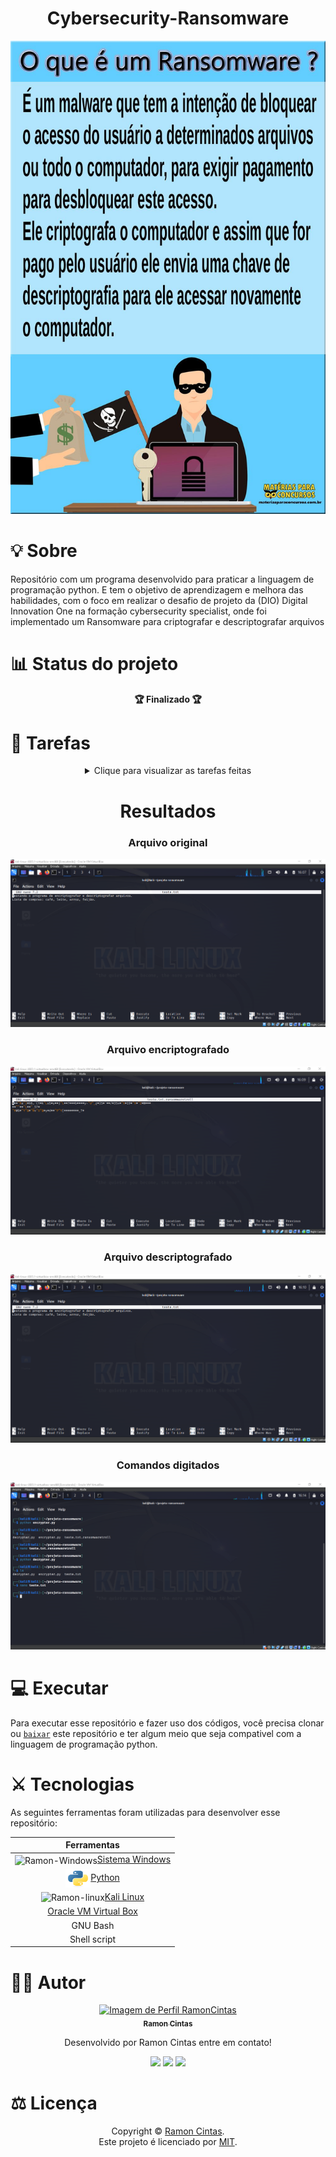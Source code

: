 <div align="center">
  <b><h1>Cybersecurity-Ransomware</h1></b>
  
![Alt text](./Ransomware.jpg "Optional title")
</div>

##

<div align="eight">
  <b><h1>💡 Sobre</h1></b>
</div>

Repositório com um programa desenvolvido para praticar a linguagem de programação python. E tem o objetivo de aprendizagem e melhora das habilidades, com o foco em realizar o desafio de projeto da (DIO) Digital Innovation One na formação cybersecurity specialist, onde foi implementado um Ransomware para criptografar e descriptografar arquivos

##

<div align="eight">
  <b><h1>📊 Status do projeto</h1></b>
</div>

<div align="center">
  <b>🏆 Finalizado 🏆</b>
</div>

##

<div align="eight">
  <b><h1>🎯 Tarefas</h1></b>
</div>

<div align="center">
<details>
<summary>Clique para visualizar as tarefas feitas</summary>

|      Estado      |     Plataforma   |                 Tarefa                |
|      :---:       |       :---:      |                  :---:                |
|:heavy_check_mark:|:computer:        |Para concluir esse desafio de projeto você deve implementar um programa de Ransomware e treinar as habilidades vistas nas aulas da formação cybersecurity essentials|

</details>
</div>

##

<div align="center">
  <b><h1>Resultados</h1></b>
</div>

<div align="center">
  
### Arquivo original

![Alt text](./imagem1.png "Optional title")

### Arquivo encriptografado

![Alt text](./imagem2.png "Optional title")

### Arquivo descriptografado

![Alt text](./imagem3.png "Optional title")

### Comandos digitados

![Alt text](./imagem4.png "Optional title")

</div>

##

<div align="eight">
  <b><h1>💻 Executar</h1></b>
</div>

Para executar esse repositório e fazer uso dos códigos, você precisa clonar ou [`baixar`](https://github.com/RamonCintas/Cybersecurity-Phishing/archive/refs/heads/main.zip) este repositório e ter algum meio que seja compativel com a linguagem de programação python.

##

<div align="eight">
  <b><h1>⚔️ Tecnologias</h1></b>
</div>

As seguintes ferramentas foram utilizadas para desenvolver esse repositório:

<div align="center">

|Ferramentas|
|:-:|
|<img align="center" alt="Ramon-Windows" height="30" width="40" src="https://cdn.jsdelivr.net/gh/devicons/devicon/icons/windows8/windows8-original.svg">[Sistema Windows](https://www.microsoft.com/pt-br/windows)|
|<img align="center" alt="Ramon-Python" height="30" width="40" src="https://raw.githubusercontent.com/devicons/devicon/master/icons/python/python-original.svg">[Python](https://www.python.org/)|
|<img align="center" alt="Ramon-linux" height="30" width="40" src="https://cdn.jsdelivr.net/gh/devicons/devicon/icons/linux/linux-original.svg">[Kali Linux](https://www.kali.org/)|
|[Oracle VM Virtual Box](https://www.virtualbox.org/)|
|GNU Bash|
|Shell script|

</div>

##

<div align="eight">
  <b><h1> 👨‍💻 Autor</h1></b>
</div>

<div align="center">

<a href="https://github.com/RamonCintas">
 <img src="https://github.com/RamonCintas.png" width="100px;" alt="Imagem de Perfil RamonCintas"/>
 <br/>
 <sub><b>Ramon Cintas</b></sub>
</a>

Desenvolvido por Ramon Cintas entre em contato!

 <a href="https://github.com/RamonCintas" target="_blank"><img src="https://img.shields.io/badge/GitHub-100000?style=for-the-badge&logo=github&logoColor=white" target="_blank"></a> 
 <a href = "mailto:ramoncg.oficial2018@gmail.com"><img src="https://img.shields.io/badge/Gmail-D14836?style=for-the-badge&logo=gmail&logoColor=white" target="_blank"></a>
 <a href="https://www.linkedin.com/in/ramon-cg/" target="_blank"><img src="https://img.shields.io/badge/-LinkedIn-%230077B5?style=for-the-badge&logo=linkedin&logoColor=white" target="_blank"></a>

</div>

##

<div align="eight">
  <b><h1>⚖️ Licença</h1></b>
</div>

<div align="center">

Copyright © [Ramon Cintas](https://github.com/RamonCintas).<br />
Este projeto é licenciado por [MIT](./LICENSE).

</div>

